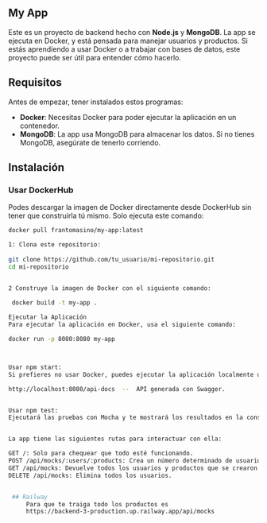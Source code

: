 ## My App

Este es un proyecto de backend hecho con **Node.js** y **MongoDB**. La app se ejecuta en Docker, y está pensada para manejar usuarios y productos. Si estás aprendiendo a usar Docker o a trabajar con bases de datos, este proyecto puede ser útil para entender cómo hacerlo.

## Requisitos

Antes de empezar, tener instalados estos programas:

- **Docker**: Necesitas Docker para poder ejecutar la aplicación en un contenedor.
- **MongoDB**: La app usa MongoDB para almacenar los datos. Si no tienes MongoDB, asegúrate de tenerlo corriendo.

## Instalación

### Usar DockerHub

Podes descargar la imagen de Docker directamente desde DockerHub sin tener que construirla tú mismo. Solo ejecuta este comando:

```bash
docker pull frantomasino/my-app:latest

1: Clona este repositorio: 
 
git clone https://github.com/tu_usuario/mi-repositorio.git
cd mi-repositorio


2 Construye la imagen de Docker con el siguiente comando:
 
 docker build -t my-app .

Ejecutar la Aplicación
Para ejecutar la aplicación en Docker, usa el siguiente comando:

docker run -p 8080:8080 my-app



Usar npm start: 
Si prefieres no usar Docker, puedes ejecutar la aplicación localmente usando Node.js y MongoDB.: npm start

http://localhost:8080/api-docs  --  API generada con Swagger. 


Usar npm test: 
Ejecutará las pruebas con Mocha y te mostrará los resultados en la consola.: npm test


La app tiene las siguientes rutas para interactuar con ella:

GET /: Solo para chequear que todo esté funcionando.
POST /api/mocks/:users/:products: Crea un número determinado de usuarios y productos en la base de datos.
GET /api/mocks: Devuelve todos los usuarios y productos que se crearon.
DELETE /api/mocks: Elimina todos los usuarios.


 ## Railway 
     Para que te traiga todo los productos es 
     https://backend-3-production.up.railway.app/api/mocks 